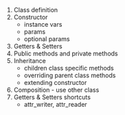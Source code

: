 1. Class definition
2. Constructor
    - instance vars
    - params
    - optional params
3. Getters & Setters
4. Public methods and private methods
5. Inheritance
    - children class specific methods
    - overriding parent class methods
    - extending constructor
6. Composition - use other class
7. Getters & Setters shortcuts
    - attr_writer, attr_reader
